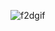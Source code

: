 ![f2dgif](https://user-images.githubusercontent.com/5859629/157321339-42d07666-9ebe-4f1b-aed8-cc9f160141fa.gif)

